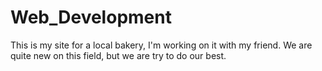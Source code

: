 # Web_Development

This is my site for a local bakery, I'm working on it with my friend. 
We are quite new on this field, but we are try to do our best.
